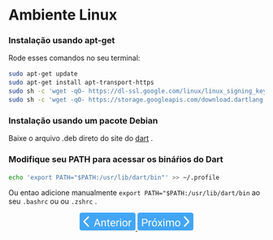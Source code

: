 # Ambiente Linux

### Instalação usando apt-get

Rode esses comandos no seu terminal:

```bash
sudo apt-get update
sudo apt-get install apt-transport-https
sudo sh -c 'wget -qO- https://dl-ssl.google.com/linux/linux_signing_key.pub | apt-key add -'
sudo sh -c 'wget -qO- https://storage.googleapis.com/download.dartlang.org/linux/debian/dart_stable.list > /etc/apt/sources.list.d/dart_stable.list'
```

### Instalação usando um pacote Debian

Baixe o arquivo .deb direto do site do [dart](https://dart.dev/get-dart) .

### Modifique seu PATH para acessar os bináŕios do Dart

```bash
echo 'export PATH="$PATH:/usr/lib/dart/bin"' >> ~/.profile
```

Ou entao adicione manualmente `export PATH="$PATH:/usr/lib/dart/bin` ao seu `.bashrc` ou ou `.zshrc` .
<p align="center">
  <a href="../00-Introducao/0-Historia.md">
    <img src="../../4noobsAssets/anterior.svg" height=35>
  </a>
  <a href="1-AmbienteWindows.md">
    <img src="../../4noobsAssets/proximo.svg" height=35>
  </a>
</p>
